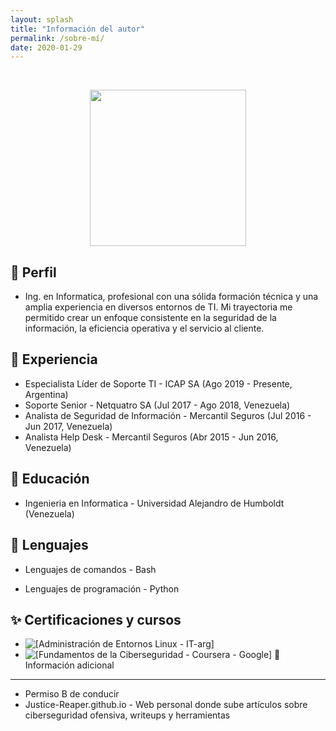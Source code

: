 ```yaml
---
layout: splash
title: "Información del autor"
permalink: /sobre-mí/
date: 2020-01-29
---
```


<p><br></p>
<p align="center">
  <img width="250" height="250" src="https://pentest4noob.github.io/Writetups/assets/images/perfil_foto.jpg">
</p>

## 💬 Perfil

- Ing. en Informatica, profesional con una sólida formación técnica y una amplia experiencia en diversos entornos de TI. Mi trayectoria me permitido crear un enfoque consistente en la seguridad de la información, la eficiencia operativa y el servicio al cliente.

## 📖 Experiencia

- Especialista Líder de Soporte TI - ICAP SA (Ago 2019 - Presente, Argentina)
- Soporte Senior - Netquatro SA (Jul 2017 - Ago 2018, Venezuela)
- Analista de Seguridad de Información - Mercantil Seguros (Jul 2016 - Jun 2017, Venezuela)
- Analista Help Desk - Mercantil Seguros (Abr 2015 - Jun 2016, Venezuela)

## 🏦 Educación

- Ingenieria en Informatica - Universidad Alejandro de Humboldt (Venezuela)

## 🚀 Lenguajes

- Lenguajes de comandos - Bash

- Lenguajes de programación - Python

## ✨ Certificaciones y cursos

- ![[Administración de Entornos Linux - IT-arg]](https://it-arg.com/certificado/EValera1117-8)
- ![[Fundamentos de la Ciberseguridad - Coursera - Google]](https://www.coursera.org/account/accomplishments/verify/6XPSC4PLTUBJ?utm_source=link&utm_medium=certificate&utm_content=cert_image&utm_campaign=pdf_header_button&utm_product=course)
  🚗 Información adicional

---

- Permiso B de conducir
- Justice-Reaper.github.io - Web personal donde sube artículos sobre ciberseguridad ofensiva, writeups y herramientas
